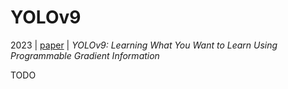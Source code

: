 # YOLOv9

2023 | [paper](https://arxiv.org/pdf/2402.13616) | _YOLOv9: Learning What You Want to Learn Using Programmable Gradient Information_

TODO